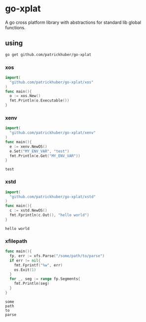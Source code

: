 # go-xplat

A go cross platform library with abstractions for standard lib global functions.

## using

```bash
go get github.com/patrickhuber/go-xplat
```

### xos

```go
import(
  "github.com/patrickhuber/go-xplat/xos"
)
func main(){
  o := xos.New()
  fmt.Println(o.Executable())
}
```

### xenv

```go
import(
  "github.com/patrickhuber/go-xplat/xenv"
)
func main(){
  e := xenv.NewOS()
  e.Set("MY_ENV_VAR", "test")
  fmt.Println(e.Get("MY_ENV_VAR"))
}
```

```
test
```

### xstd

```go
import(
  "github.com/patrickhuber/go-xplat/xstd"
)  
func main(){
  c := xstd.NewOS()
  fmt.Fprintln(c.Out(), "hello world")
}
```

```
hello world
```

### xfilepath

```go
func main(){
  fp, err := xfs.Parse("/some/path/to/parse")
  if err != nil{
    fmt.Fprintf("%w", err)
    os.Exit(1)
  }
  for _, seg := range fp.Segments{
    fmt.Println(seg)
  }
}
```

```
some
path
to
parse
```